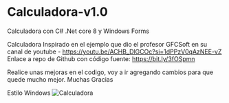 # Calculadora-v1.0
Calculadora con C# .Net core 8 y Windows Forms

Calculadora Inspirado en el ejemplo que dio el profesor GFCSoft 
en su canal de youtube - https://youtu.be/ACHB_DlGCOc?si=1dPPzV0qAzNEE-vZ
Enlace a repo de Github con código fuente: https://bit.ly/3fOSpmn

Realice unas mejoras en el codigo, voy a ir agregando cambios para que quede mucho mejor.
Muchas Gracias

Estilo Windows
![Calculadora](calculadora%20Horacio.PN)


